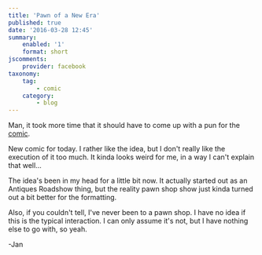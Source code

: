 ```yaml
---
title: 'Pawn of a New Era'
published: true
date: '2016-03-28 12:45'
summary:
    enabled: '1'
    format: short
jscomments:
    provider: facebook
taxonomy:
    tag:
        - comic
    category:
        - blog
---
```


Man, it took more time that it should have to come up with a pun for the [comic](http://drifterswithpencils.com/archive/pawn-of-a-new-era). 

New comic for today. I rather like the idea, but I don't really like the execution of it too much. It kinda looks weird for me, in a way I can't explain that well...

The idea's been in my head for a little bit now. It actually started out as an Antiques Roadshow thing, but the reality pawn shop show just kinda turned out a bit better for the formatting. 

Also, if you couldn't tell, I've never been to a pawn shop. I have no idea if this is the typical interaction. I can only assume it's not, but I have nothing else to go with, so yeah. 

-Jan